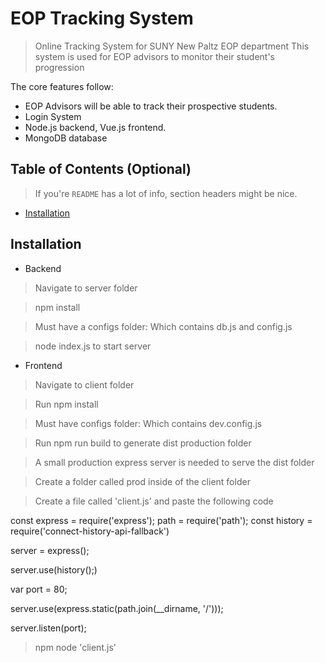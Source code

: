 # EOP Tracking System
> Online Tracking System for SUNY New Paltz EOP department
> This system is used for EOP advisors to monitor their student's progression

The core features follow:
- EOP Advisors will be able to track their prospective students.
- Login System
- Node.js backend, Vue.js frontend.
- MongoDB database



## Table of Contents (Optional)

> If you're `README` has a lot of info, section headers might be nice.

- [Installation](#installation)




## Installation



- Backend
> Navigate to server folder

> npm install

> Must have a configs folder: Which contains db.js and config.js

> node index.js to start server

- Frontend
> Navigate to client folder

> Run npm install

> Must have configs folder: Which contains dev.config.js

> Run npm run build to generate dist production folder

> A small production express server is needed to serve the dist folder

> Create a folder called prod inside of the client folder

> Create a file called 'client.js' and paste the following code

<section>
const express = require('express');
path = require('path');
const history = require('connect-history-api-fallback')

server = express();

server.use(history();)


var port = 80;


server.use(express.static(path.join(__dirname, '/')));

server.listen(port);


</section>

> npm node 'client.js'
